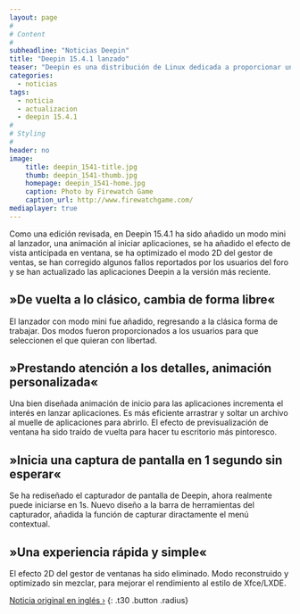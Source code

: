 ```yaml
---
layout: page
#
# Content
#
subheadline: "Noticias Deepin"
title: "Deepin 15.4.1 lanzado"
teaser: "Deepin es una distribución de Linux dedicada a proporcionar un sistema hermoso, fácil de usar, segura y confiable para usuarios de cualquier parte del mundo."
categories:
  - noticias
tags:
  - noticia
  - actualizacion
  - deepin 15.4.1
#
# Styling
#
header: no
image:
    title: deepin_1541-title.jpg
    thumb: deepin_1541-thumb.jpg
    homepage: deepin_1541-home.jpg
    caption: Photo by Firewatch Game
    caption_url: http://www.firewatchgame.com/
mediaplayer: true
---
```

Como una edición revisada, en Deepin 15.4.1 ha sido añadido un modo mini al lanzador, una animación al iniciar aplicaciones, se ha añadido el efecto de vista anticipada en ventana, se ha optimizado el modo 2D del gestor de ventas, se han corregido algunos fallos reportados por los usuarios del foro y se han actualizado las aplicaciones Deepin a la versión más reciente.


## »De vuelta a lo clásico, cambia de forma libre«

El lanzador con modo mini fue añadido, regresando a la clásica forma de trabajar. Dos modos fueron proporcionados a los usuarios para que seleccionen el que quieran con libertad.

## »Prestando atención a los detalles, animación personalizada«

Una bien diseñada animación de inicio para las aplicaciones incrementa el interés en lanzar aplicaciones. Es más eficiente arrastrar y soltar un archivo al muelle de aplicaciones para abrirlo. El efecto de previsualización de ventana ha sido traído de vuelta para hacer tu escritorio más pintoresco.

## »Inicia una captura de pantalla en 1 segundo sin esperar«

Se ha rediseñado el capturador de pantalla de Deepin, ahora realmente puede iniciarse en 1s. Nuevo diseño a la barra de herramientas del capturador, añadida la función de capturar diractamente el menú contextual.

## »Una experiencia rápida y simple«

El efecto 2D del gestor de ventanas ha sido eliminado. Modo reconstruido y optimizado sin mezclar, para mejorar el rendimiento al estilo de Xfce/LXDE.

[Noticia original en inglés ›](https://www.deepin.org/en/2017/07/21/deepin-15-4-1-released/)
{: .t30 .button .radius}

 [1]: http://mediaelementjs.com/
 [2]: http://jcorneille.de/
 [3]: www.creativecommons.org/licenses/by-nc-nd/3.0/
 [4]: https://github.com/r-garciag
 [5]: https://www.deepin.org/en/2017/07/21/deepin-15-4-1-released/
 [6]: #
 [7]: #
 [8]: #
 [9]: #
 [10]: #